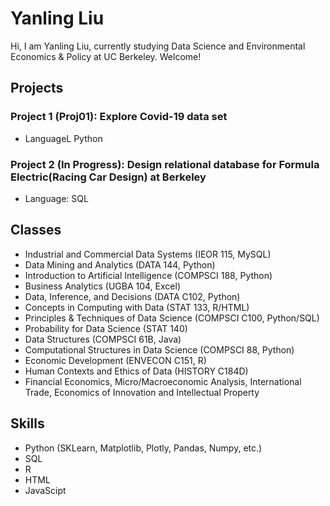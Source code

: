 # Yanling Liu
Hi, I am Yanling Liu, currently studying Data Science and Environmental Economics & Policy at UC Berkeley. Welcome!

## Projects
### Project 1 (Proj01):  Explore Covid-19 data set
* LanguageL Python
### Project 2 (In Progress): Design relational database for Formula Electric(Racing Car Design) at Berkeley
* Language: SQL

## Classes
* Industrial and Commercial Data Systems (IEOR 115, MySQL)
* Data Mining and Analytics (DATA 144, Python)
* Introduction to Artificial Intelligence (COMPSCI 188, Python)
* Business Analytics (UGBA 104, Excel)
* Data, Inference, and Decisions (DATA C102, Python)
* Concepts in Computing with Data (STAT 133, R/HTML)
* Principles & Techniques of Data Science (COMPSCI C100, Python/SQL)
* Probability for Data Science (STAT 140)
* Data Structures (COMPSCI 61B, Java)
* Computational Structures in Data Science (COMPSCI 88, Python)
* Economic Development (ENVECON C151, R)
* Human Contexts and Ethics of Data (HISTORY C184D)
* Financial Economics, Micro/Macroeconomic Analysis, International Trade, Economics of Innovation and Intellectual Property


## Skills
* Python (SKLearn, Matplotlib, Plotly, Pandas, Numpy, etc.)
* SQL
* R
* HTML
* JavaScipt

